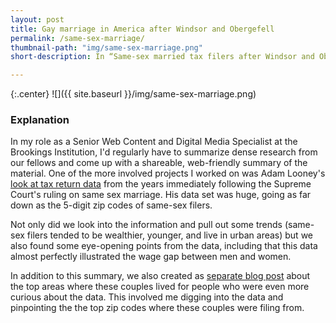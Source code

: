 ```yaml
---
layout: post
title: Gay marriage in America after Windsor and Obergefell
permalink: /same-sex-marriage/
thumbnail-path: "img/same-sex-marriage.png"
short-description: In “Same-sex married tax filers after Windsor and Obergefell," Brookings Senior Fellow Adam Looney, along with Robin Fisher and Geof Gee at the Treasury Department Office of Tax Analysis, examine data from jointly-filed tax returns to provide the first analysis of marriage patterns of same-sex couples in the years immediately following the significant Supreme Court rulings.

---
```


{:.center}
![]({{ site.baseurl }}/img/same-sex-marriage.png)

### Explanation

In my role as a Senior Web Content and Digital Media Specialist at the Brookings Institution, I'd regularly have to summarize dense research from our fellows and come up with a shareable, web-friendly summary of the material. One of the more involved projects I worked on was Adam Looney's [look at tax return data](https://www.brookings.edu/research/gay-marriage-in-america-after-windsor-and-obergefell/) from the years immediately following the Supreme Court's ruling on same sex marriage. His data set was huge, going as far down as the 5-digit zip codes of same-sex filers.

Not only did we look into the information and pull out some trends (same-sex filers tended to be wealthier, younger, and live in urban areas) but we also found some eye-opening points from the data, including that this data almost perfectly illustrated the wage gap between men and women.

In addition to this summary, we also created as [separate blog post](https://www.brookings.edu/blog/brookings-now/2018/02/28/the-top-10-neighborhoods-where-same-sex-couples-live-after-saying-i-do/) about the top areas where these couples lived for people who were even more curious about the data. This involved me digging into the data and pinpointing the the top zip codes where these couples were filing from.
